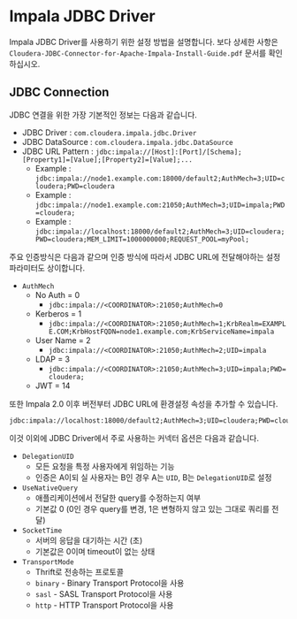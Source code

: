 # Impala JDBC Driver

Impala JDBC Driver를 사용하기 위한 설정 방법을 설명합니다. 보다 상세한 사항은 `Cloudera-JDBC-Connector-for-Apache-Impala-Install-Guide.pdf` 문서를 확인하십시오.

## JDBC Connection

JDBC 연결을 위한 가장 기본적인 정보는 다음과 같습니다.

* JDBC Driver : `com.cloudera.impala.jdbc.Driver`
* JDBC DataSource : `com.cloudera.impala.jdbc.DataSource`
* JDBC URL Pattern : `jdbc:impala://[Host]:[Port]/[Schema];[Property1]=[Value];[Property2]=[Value];...`
  * Example : `jdbc:impala://node1.example.com:18000/default2;AuthMech=3;UID=cloudera;PWD=cloudera`
  * Example : `jdbc:impala://node1.example.com:21050;AuthMech=3;UID=impala;PWD=cloudera;`
  * Example : `jdbc:impala://localhost:18000/default2;AuthMech=3;UID=cloudera;PWD=cloudera;MEM_LIMIT=1000000000;REQUEST_POOL=myPool;`

주요 인증방식은 다음과 같으며 인증 방식에 따라서 JDBC URL에 전달해야하는 설정 파라미터도 상이합니다.

* `AuthMech`
  * No Auth = 0
    * `jdbc:impala://<COORDINATOR>:21050;AuthMech=0`
  * Kerberos = 1
    * `jdbc:impala://<COORDINATOR>:21050;AuthMech=1;KrbRealm=EXAMPLE.COM;KrbHostFQDN=node1.example.com;KrbServiceName=impala`
  * User Name = 2
    * `jdbc:impala://<COORDINATOR>:21050;AuthMech=2;UID=impala`
  * LDAP = 3
    * `jdbc:impala://<COORDINATOR>:21050;AuthMech=3;UID=impala;PWD=cloudera;`
  * JWT = 14

또한 Impala 2.0 이후 버전부터 JDBC URL에 환경설정 속성을 추가할 수 있습니다.

```
jdbc:impala://localhost:18000/default2;AuthMech=3;UID=cloudera;PWD=cloudera;MEM_LIMIT=1000000000;REQUEST_POOL=myPool
```

이것 이외에 JDBC Driver에서 주로 사용하는 커넥터 옵션은 다음과 같습니다.

* `DelegationUID`
   * 모든 요청을 특정 사용자에게 위임하는 기능
   * 인증은 A이되 실 사용자는 B인 경우 A는 `UID`, B는 `DelegationUID`로 설정
* `UseNativeQuery`
   * 애플리케이션에서 전달한 query를 수정하는지 여부
   * 기본값 0 (0인 경우 query를 변경, 1은 변형하지 않고 있는 그대로 쿼리를 전달)
* `SocketTime`
   * 서버의 응답을 대기하는 시간 (초)
   * 기본값은 0이며 timeout이 없는 상태
* `TransportMode`
   * Thrift로 전송하는 프로토콜
   * `binary` - Binary Transport Protocol을 사용
   * `sasl` - SASL Transport Protocol을 사용
   * `http` - HTTP Transport Protocol을 사용